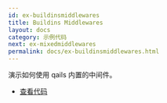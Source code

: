 ```yaml
---
id: ex-buildinsmiddlewares
title: Buildins Middlewares
layout: docs
category: 示例代码
next: ex-mixedmiddlewares
permalink: docs/ex-buildinsmiddlewares.html
---
```


演示如何使用 qails 内置的中间件。

- [查看代码](https://github.com/qails/qails/tree/master/examples/buildinsMiddlewares)
